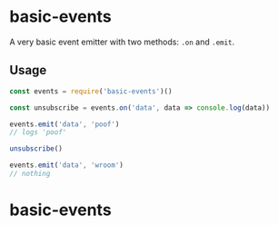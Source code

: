 # basic-events

A very basic event emitter with two methods: `.on` and `.emit`.

## Usage

``` javascript
const events = require('basic-events')()

const unsubscribe = events.on('data', data => console.log(data))

events.emit('data', 'poof')
// logs 'poof'

unsubscribe()

events.emit('data', 'wroom')
// nothing
```
# basic-events
